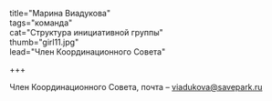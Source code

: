 title="Марина Виадукова"  
tags="команда"  
cat="Структура инициативной группы"  
thumb="girl11.jpg"  
lead="Член Координационного Совета"  

+++

Член Координационного Совета, почта – viadukova@savepark.ru

